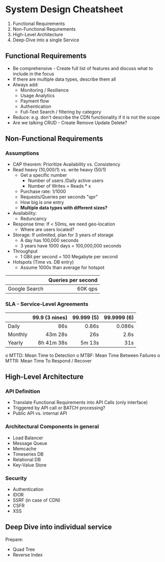# System Design Cheatsheet

1. Functional Requirements
2. Non-Functional Requirements
3. High-Level Architecture
4. Deep-Dive into a single Service

## Functional Requirements

-	Be comprehensive - Create full list of features and discuss what to include in the focus
-	If there are multiple data types, describe them all
-	Always add:
    -	Monitoring / Resilience
    -	Usage Analytics
    -	Payment flow
    -	Authentication
    -	Full-Text Search / filtering by category
-	Reduce: e.g. don't describe the CDN functionality if it is not the scope
- Are we talking CRUD - Create Remove Update Delete?

## Non-Functional Requirements

### Assumptions

-	CAP theorem: Prioritize Availability vs. Consistency
-	Read heavy (10,000/1) vs. write heavy (50/1)
    -	Get a specific number
        -	Number of users /Daily active users
        -	Number of Writes = Reads * x
    -	Purchase rate: 1/1000
    -	Requests/Queries per seconds "qpr"
    -	How big is one entry
       -	**Multiple data types with different sizes?**
- Availability:
    - Reduncancy
- Response time: If < 50ms, we need geo-location
    - Where are users located?
-	Storage: If unlimited, plan for 3 years of storage
    -	A day has 100,000 seconds
    -	3 years have 1000 days = 100,000,000 seconds
-	Throughput
    -	1 GBit per second = 100 Megabyte per second
-	Hotspots (Time vs. DB entry)
    - Assume 1000x than average for hotspot

|      |Queries per second |
|------|------------------:|
|Google Search |   60K qps |



### SLA - Service-Level Agreements

|      |99.9   (3 nines)	| 99.999    (5)  |	99.9999   (6) |
|------|-----------------:|---------------:|---------------:|
|Daily |	86s	            | 0.86s       	 | 0.086s         |
|Monthly |	43m 28s       |	26s         	 | 2.6s           |
|Yearly |	8h 41m 38s	    | 5m 13s	       |  31s           |

o	MTTD: Mean Time to Detection
o	MTBF: Mean Time Between Failures
o	MTTR: Mean Time To Respond / Recover

## High-Level Architecture

### API Definition

- Translate Functional Requirements into API Calls (only interface)
- Triggered by API call or BATCH processing?
- Public API vs. internal API

### Architectural Components in general

-	Load Balancer
-	Message Queue
-	Memcache
-	Timeseries DB
-	Relational DB
-	Key-Value Store

### Security

- Authentication
- IDOR
- SSRF (in case of CDN)
- CSFR
- XSS


## Deep Dive into individual service

Prepare:
- Quad Tree
- Reverse Index
